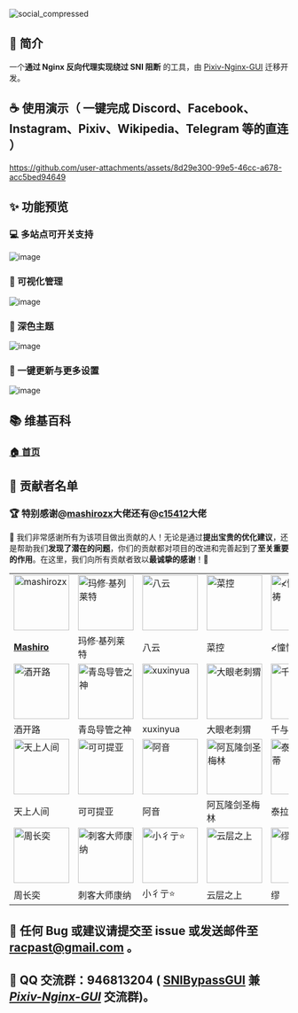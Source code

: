 ![social_compressed](https://github.com/user-attachments/assets/2cefa9c4-413f-4a61-91ee-891f3896b9d3)
## 📝 简介
一个**通过 Nginx 反向代理实现绕过 SNI 阻断** 的工具，由 [Pixiv-Nginx-GUI](https://github.com/racpast/Pixiv-Nginx-GUI) 迁移开发。
## ☕ 使用演示（ 一键完成 Discord、Facebook、Instagram、Pixiv、Wikipedia、Telegram 等的直连 ）
https://github.com/user-attachments/assets/8d29e300-99e5-46cc-a678-acc5bed94649
## ✨ 功能预览
### 💻 多站点可开关支持
![image](https://github.com/user-attachments/assets/1f9f07c2-4217-4ca0-acf3-cd12675262b6)
### 📰 可视化管理
![image](https://github.com/user-attachments/assets/d4608546-c2b4-47dc-8672-9b05e2460e3b)
### 🌙 深色主题
![image](https://github.com/user-attachments/assets/05dbbed2-7098-4fb7-bd10-cb7503549505)
### 🧩 一键更新与更多设置
![image](https://github.com/user-attachments/assets/3347711b-3abb-4e8b-be02-ca36bcf774ec)
## 📚 维基百科 
### [🏠️ 首页](https://github.com/racpast/SNIBypassGUI/wiki/%F0%9F%8F%A0%EF%B8%8F-%E9%A6%96%E9%A1%B5)
## 🌸 贡献者名单
### 🏆️ 特别感谢@[mashirozx](https://github.com/mashirozx)大佬还有@[c15412](https://github.com/c15412)大佬
🌹 我们非常感谢所有为该项目做出贡献的人！无论是通过**提出宝贵的优化建议**，还是帮助我们**发现了潜在的问题**，你们的贡献都对项目的改进和完善起到了**至关重要的作用**。在这里，我们向所有贡献者致以**最诚挚的感谢**！🌹
<table>
  <tr>
        <td>
          <img src="https://avatars.githubusercontent.com/u/16148054" width="100" height="100" alt="mashirozx"/>
        </td> 
        <td>
          <img src="https://github.com/user-attachments/assets/27332879-6733-4f4e-ac66-103f98899ca2" width="100" height="100" alt="玛修·基列莱特"/>
        </td>
        <td>
          <img src="https://github.com/user-attachments/assets/b4cc9c73-42d4-4dc9-9dc2-7c61e59badb8" width="100" height="100" alt="八云"/>
        </td>
        <td>
          <img src="https://github.com/user-attachments/assets/d549992e-dfa8-4a1f-a2c8-a1697c2f7aee" width="100" height="100" alt="菜控"/>
        </td> 
        <td>
          <img src="https://github.com/user-attachments/assets/9fdb5820-8a05-49fc-9fab-1d61342ae1ab" width="100" height="100" alt="≮憧憬ㄨ祈祷"/>
        </td>
        <td>
          <img src="https://github.com/user-attachments/assets/9395886f-111b-4a87-8e25-0e030d3914c3" width="100" height="100" alt="冲浪的鬼魂魄"/>
        </td>
  </tr>
  <tr>
    <td>
      <a href="https://github.com/mashirozx">
        <b>Mashiro</b>
      </a>
    </td>
    <td>玛修·基列莱特</td> 
    <td>八云</td>
    <td>菜控</td> 
    <td>≮憧憬ㄨ祈祷</td> 
    <td>冲浪的鬼魂魄</td> 
  </tr>
    <tr>
        <td>
          <img src="https://github.com/user-attachments/assets/b706eb01-b9e6-4ef3-97a6-1bc0f5feffc5" width="100" height="100" alt="酒开路"/>
        </td> 
        <td>
          <img src="https://github.com/user-attachments/assets/809829a6-be84-43fd-914c-abd172820078" width="100" height="100" alt="青岛导管之神"/>
        </td>
        <td>
          <img src="https://github.com/user-attachments/assets/8344b5ae-75dd-4fce-a4d3-360f1cb99045" width="100" height="100" alt="xuxinyua"/>
        </td>
        <td>
          <img src="https://github.com/user-attachments/assets/55e35a2b-6c91-44d0-93d6-8fedb6da0e1a" width="100" height="100" alt="大眼老刺猬"/>
        </td> 
        <td>
          <img src="https://github.com/user-attachments/assets/55a4634b-ec24-4dcb-8ec8-3d1331de1a6c" width="100" height="100" alt="千与千寻"/>
        </td>
        <td>
          <img src="https://github.com/user-attachments/assets/7c5f94e8-81f5-4813-ad30-ca2f4191a0c8" width="100" height="100" alt="当萝莉爱上猫"/>
        </td>
  </tr>
  <tr>
    <td>酒开路</td>
    <td>青岛导管之神</td> 
    <td>xuxinyua</td>
    <td>大眼老刺猬</td> 
    <td>千与千寻</td> 
    <td>当萝莉爱上猫</td> 
  </tr>
      <tr>
        <td>
          <img src="https://github.com/user-attachments/assets/e93db7ec-d28c-4939-a194-b47af750d21a" width="100" height="100" alt="天上人间"/>
        </td> 
        <td>
          <img src="https://github.com/user-attachments/assets/4dbad91b-0dae-4d25-ab37-1670e07e3f39" width="100" height="100" alt="可可提亚"/>
        </td>
        <td>
          <img src="https://github.com/user-attachments/assets/f974074c-625c-488b-a214-8ab3daf31f53" width="100" height="100" alt="阿音"/>
        </td>
        <td>
          <img src="https://github.com/user-attachments/assets/049328ae-b70d-451a-9d6b-f0cb6c403de9" width="100" height="100" alt="阿瓦隆剑圣梅林"/>
        </td> 
        <td>
          <img src="https://github.com/user-attachments/assets/9a3a4847-18ae-45e2-8735-4522ebabaabc" width="100" height="100" alt="泰拉在逃蒂蒂"/>
        </td>
        <td>
          <img src="https://github.com/user-attachments/assets/1a8110f9-9194-490e-b43a-01c052a89c46" width="100" height="100" alt="轻2assa"/>
        </td>
  </tr>
  <tr>
    <td>天上人间</td>
    <td>可可提亚</td> 
    <td>阿音</td>
    <td>阿瓦隆剑圣梅林</td> 
    <td>泰拉在逃蒂蒂</td>
    <td>轻2assa</td> 
  </tr>
        <tr>
        <td>
          <img src="https://github.com/user-attachments/assets/e818438d-797b-4859-8e30-be1aede9ca51" width="100" height="100" alt="周长奕"/>
        </td> 
        <td>
          <img src="https://github.com/user-attachments/assets/3014faf9-910e-4f0b-8003-c69e630f5f70" width="100" height="100" alt="刺客大师康纳"/>
        </td>
        <td>
          <img src="https://github.com/user-attachments/assets/b587087f-6cea-4264-89c0-b735f5c20418" width="100" height="100" alt="小彳亍⭐"/>
        </td>
        <td>
          <img src="https://github.com/user-attachments/assets/78c65d85-5d9c-43e5-b6a5-546ad891ecad" width="100" height="100" alt="云层之上"/>
        </td> 
        <td>
          <img src="https://github.com/user-attachments/assets/de2cb17d-d6c6-4062-bcf5-b7190d47d88b" width="100" height="100" alt="缪"/>
        </td>
        <td>
          <img src="https://avatars.githubusercontent.com/u/70379135" width="100" height="100" alt="c15412"/>
        </td>
  </tr>
  <tr>
    <td>周长奕</td>
    <td>刺客大师康纳</td> 
    <td>小彳亍⭐</td>
    <td>云层之上</td> 
    <td>缪</td>
    <td>
      <a href="https://github.com/c15412">
        <b>c15412</b>
      </a>  
    </td> 
  </tr>
</table>

## 🧪 任何 Bug 或建议请提交至 issue 或发送邮件至 racpast@gmail.com 。
## 👥 QQ 交流群：946813204 ( [SNIBypassGUI](https://github.com/racpast/SNIBypassGUI) 兼 _[Pixiv-Nginx-GUI](https://github.com/racpast/Pixiv-Nginx-GUI)_ 交流群)。
